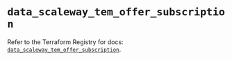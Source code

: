 # `data_scaleway_tem_offer_subscription`

Refer to the Terraform Registry for docs: [`data_scaleway_tem_offer_subscription`](https://registry.terraform.io/providers/scaleway/scaleway/2.53.0/docs/data-sources/tem_offer_subscription).
